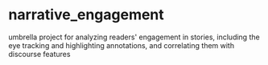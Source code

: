 # narrative_engagement
umbrella project for analyzing readers' engagement in stories, including the eye tracking and highlighting annotations, and correlating them with discourse features
